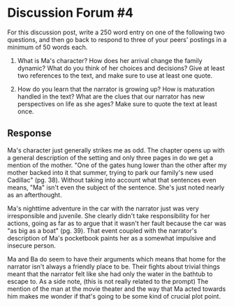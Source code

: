 # Discussion Forum #4

For this discussion post, write a 250 word entry on one of the following two questions, and then go back to respond to three of your peers' postings in a minimum of 50 words each.

1. What is Ma's character? How does her arrival change the family dynamic? What do you think of her choices and decisions? Give at least two references to the text, and make sure to use at least one quote.

2. How do you learn that the narrator is growing up? How is maturation handled in the text? What are the clues that our narrator has new perspectives on life as she ages? Make sure to quote the text at least once.

## Response

Ma's character just generally strikes me as odd. The chapter opens up with a general description of the setting and only three pages in do we get a mention of the mother. "One of the gates hung lower than the other after my mother backed into it that summer, trying to park our family's new used Cadillac" (pg. 38). Without taking into account what that sentences even means, "Ma" isn't even the subject of the sentence. She's just noted nearly as an afterthought.

Ma's nighttime adventure in the car with the narrator just was very irresponsible and juvenile. She clearly didn't take responsibility for her actions, going as far as to argue that it wasn't her fault because the car was "as big as a boat" (pg. 39). That event coupled with the narrator's description of Ma's pocketbook paints her as a somewhat impulsive and insecure person.

Ma and Ba do seem to have their arguments which means that home for the narrator isn't always a friendly place to be. Their fights about trivial things meant that the narrator felt like she had only the water in the bathtub to escape to. As a side note, (this is not really related to the prompt) The mention of the man at the movie theater and the way that Ma acted towards him makes me wonder if that's going to be some kind of crucial plot point.
